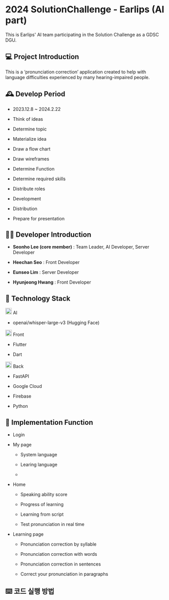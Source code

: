 # 2024 SolutionChallenge - Earlips (AI part)

This is Earlips' AI team participating in the Solution Challenge as a GDSC DGU.

## 💻 Project Introduction

This is a ‘pronunciation correction’ application created to help with language difficulties experienced by many hearing-impaired people.

## 🕰️ Develop Period

* 2023.12.8 ~ 2024.2.22

* Think of ideas

* Determine topic

* Materialize idea

* Draw a flow chart

* Draw wireframes

* Determine Function

* Determine required skills

* Distribute roles

* Development

* Distribution

* Prepare for presentation
 
## 🧑‍💻 Developer Introduction

* __Seonho Lee (core member)__ : Team Leader, AI Developer, Server Developer

* __Heechan Seo__ : Front Developer

* __Eunseo Lim__ : Server Developer

* __Hyunjeong Hwang__ : Front Developer

## 🔎 Technology Stack

<img src="https://github.com/GDSC-DGU/2024-SolutionChallenge-earlips-AI/assets/121742311/4a4ca8cf-8233-4e11-950b-18be72378ca5" width="20" height="20"></img>
 AI

* openai/whisper-large-v3 (Hugging Face)

<img src="https://github.com/GDSC-DGU/2024-SolutionChallenge-earlips-AI/assets/121742311/06f321a8-672b-4e93-ad15-f454e25978b2" width="20" height="20"></img>
 Front

* Flutter

* Dart

<img src="https://github.com/GDSC-DGU/2024-SolutionChallenge-earlips-AI/assets/121742311/41092854-f831-41bd-bb68-e81aa610913c" width="20" height="20"> 
 Back

  * FastAPI

  * Google Cloud
 
  * Firebase
 
  * Python

## 📌 Implementation Function

* Login

* My page

  * System language

  * Learing language
 
  * 

* Home

  * Speaking ability score

  * Progress of learning
 
  * Learning from script
 
  * Test pronunciation in real time

* Learning page

  * Pronunciation correction by syllable

  * Pronunciation correction with words

  * Pronunciation correction in sentences

  * Correct your pronunciation in paragraphs


## ⌨️ 코드 실행 방법
